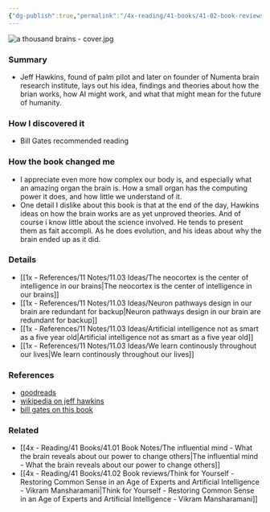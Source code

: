 ```yaml
---
{"dg-publish":true,"permalink":"/4x-reading/41-books/41-02-book-reviews/a-thousand-brains-a-new-theory-of-intelligence-jeff-hawkins/","title":"A thousand brains - A new theory of intelligence - Jeff Hawkins","dgShowBacklinks":false}
---
```


![a thousand brains - cover.jpg](/img/user/4x%20-%20Reading/41%20Books/41.02%20Book%20reviews/a%20thousand%20brains%20-%20cover.jpg)
### Summary
- Jeff Hawkins, found of palm pilot and later on founder of Numenta brain research institute, lays out his idea, findings and theories about how the brian works, how AI might work, and what that might mean for the future of humanity.

### How I discovered it
- Bill Gates recommended reading

### How the book changed me
- I appreciate even more how complex our body is, and especially what an amazing organ the brain is. How a small organ has the computing power it does, and how little we understand of it.
- One detail I dislike about this book is that at the end of the day, Hawkins ideas on how the brain works are as yet unproved theories. And of course i know little about the science involved. He tends to present them as fait accompli. As he does evolution, and his ideas about why the brain ended up as it did. 

### Details
- [[1x - References/11 Notes/11.03 Ideas/The neocortex is the center of intelligence in our brains\|The neocortex is the center of intelligence in our brains]]
- [[1x - References/11 Notes/11.03 Ideas/Neuron pathways design in our brain are redundant for backup\|Neuron pathways design in our brain are redundant for backup]]
- [[1x - References/11 Notes/11.03 Ideas/Artificial intelligence not as smart as a five year old\|Artificial intelligence not as smart as a five year old]]
- [[1x - References/11 Notes/11.03 Ideas/We learn continously throughout our lives\|We learn continously throughout our lives]]

### References
- [goodreads](https://www.goodreads.com/en/book/show/54503521)
- [wikipedia on jeff hawkins](https://en.wikipedia.org/wiki/Jeff_Hawkins)
- [bill gates on this book](https://www.gatesnotes.com/A-Thousand-Brains?WT.mc_id=20211121070000_EOYBooks2021_BG-RE_&WT.tsrc=BGRE)

### Related
- [[4x - Reading/41 Books/41.01 Book Notes/The influential mind - What the brain reveals about our power to change others\|The influential mind - What the brain reveals about our power to change others]]
- [[4x - Reading/41 Books/41.02 Book reviews/Think for Yourself - Restoring Common Sense in an Age of Experts and Artificial Intelligence - Vikram Mansharamani\|Think for Yourself - Restoring Common Sense in an Age of Experts and Artificial Intelligence - Vikram Mansharamani]]
